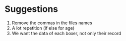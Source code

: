 # Suggestions

1. Remove the commas in the files names
2. A lot repetition (if else for age)
3. We want the data of each boxer, not only their record
